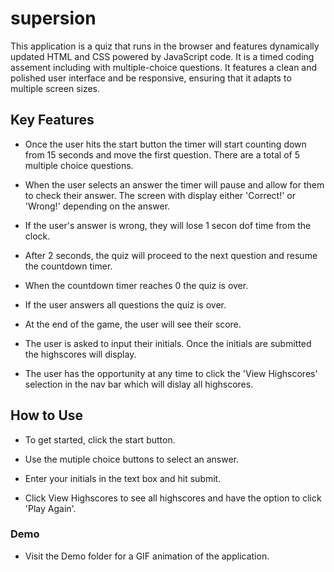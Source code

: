 # supersion

This application is a quiz that runs in the browser and features dynamically updated HTML and CSS powered by JavaScript code.  It is a timed coding assement including with multiple-choice questions. It features a clean and polished user interface and be responsive, ensuring that it adapts to multiple screen sizes.

## Key Features

* Once the user hits the start button the timer will start counting down from 15 seconds and move the first question.  There are a total of 5 multiple choice questions.

* When the user selects an answer the timer will pause and allow for them to check their answer.  The screen with display either 'Correct!' or 'Wrong!' depending on the answer.

* If the user's answer is wrong, they will lose 1 secon dof time from the clock.

* After 2 seconds, the quiz will proceed to the next question and resume the countdown timer.

* When the countdown timer reaches 0 the quiz is over.

* If the user answers all questions the quiz is over.

* At the end of the game, the user will see their score.

* The user is asked to input their initials.  Once the initials are submitted the highscores will display.

* The user has the opportunity at any time to click the 'View Highscores' selection in the nav bar which will dislay all highscores.

## How to Use

* To get started, click the start button.

* Use the mutiple choice buttons to select an answer.

* Enter your initials in the text box and hit submit.

* Click View Highscores to see all highscores and have the option to click 'Play Again'.

### Demo

* Visit the Demo folder for a GIF animation of the application.